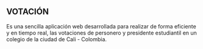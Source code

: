 ## VOTACIÓN
Es una sencilla aplicación web desarrollada para realizar de forma eficiente y en tiempo real,
las votaciones de personero y presidente estudiantil en un colegio de la ciudad de Cali - Colombia.